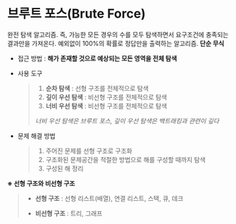 # 브루트 포스(Brute Force)

완전 탐색 알고리즘. 즉, 가능한 모든 경우의 수를 모두 탐색하면서 요구조건에 충족되는 결과만을 가져온다. 예외없이 100%의 확률로 정답만을 출력하는 알고리즘. **단순 무식**

- 접근 방법 : **해가 존재할 것으로 예상되는 모든 영역을 전체 탐색**

- 사용 도구

  >1. **순차 탐색** : 선형 구조를 전체적으로 탐색
  >2. **깊이 우선 탐색** : 비선형 구조를 전체적으로 탐색
  >3. **너비 우선 탐색** : 비선형 구조를 전체적으로 탐색
  >
  >*너비 우선 탐색은 브루트 포스, 깊이 우선 탐색은 백트래킹과 관련이 깊다*

- 문제 해결 방법

  > 1. 주어진 문제를 선형 구조로 구조화
  > 2. 구조화된 문제공간을 적절한 방법으로 해를 구성할 때까지 탐색
  > 3. 구성된 해 정리



**※ 선형 구조와 비선형 구조**

> - **선형 구조** : 선형 리스트(배열), 연결 리스트, 스택, 큐, 데크
>
> - **비선형 구조** : 트리, 그래프

